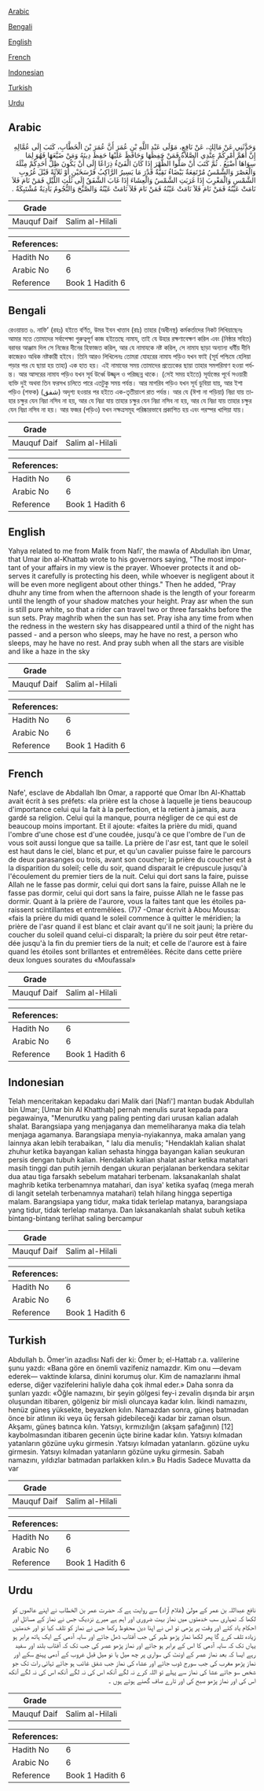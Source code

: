 [Arabic](#arabic)

[Bengali](#bengali)

[English](#english)

[French](#french)

[Indonesian](#indonesian)

[Turkish](#turkish)

[Urdu](#urdu)

## Arabic


<div dir="rtl" lang="ar" style={{fontSize:'larger',backgroundColor:'#f8f9fa',padding:20}}>
وَحَدَّثَنِي عَنْ مَالِكٍ، عَنْ نَافِعٍ، مَوْلَى عَبْدِ اللَّهِ بْنِ عُمَرَ أَنَّ عُمَرَ بْنَ الْخَطَّابِ، كَتَبَ إِلَى عُمَّالِهِ إِنَّ أَهَمَّ أَمْرِكُمْ عِنْدِي الصَّلاَةُ فَمَنْ حَفِظَهَا وَحَافَظَ عَلَيْهَا حَفِظَ دِينَهُ وَمَنْ ضَيَّعَهَا فَهُوَ لِمَا سِوَاهَا أَضْيَعُ ‏.‏ ثُمَّ كَتَبَ أَنْ صَلُّوا الظُّهْرَ إِذَا كَانَ الْفَىْءُ ذِرَاعًا إِلَى أَنْ يَكُونَ ظِلُّ أَحَدِكُمْ مِثْلَهُ وَالْعَصْرَ وَالشَّمْسُ مُرْتَفِعَةٌ بَيْضَاءُ نَقِيَّةٌ قَدْرَ مَا يَسِيرُ الرَّاكِبُ فَرْسَخَيْنِ أَوْ ثَلاَثَةً قَبْلَ غُرُوبِ الشَّمْسِ وَالْمَغْرِبَ إِذَا غَرَبَتِ الشَّمْسُ وَالْعِشَاءَ إِذَا غَابَ الشَّفَقُ إِلَى ثُلُثِ اللَّيْلِ فَمَنْ نَامَ فَلاَ نَامَتْ عَيْنُهُ فَمَنْ نَامَ فَلاَ نَامَتْ عَيْنُهُ فَمَنْ نَامَ فَلاَ نَامَتْ عَيْنُهُ وَالصَّبْحَ وَالنُّجُومُ بَادِيَةٌ مُشْتَبِكَةٌ ‏.‏
</div>
<div style={{backgroundColor:'#f8f9fa',padding:20, marginBottom: 10}}><table> <thead> <tr> <th>Grade</th> <th></th> </tr> </thead> <tbody> <tr><td>Mauquf Daif</td><td>Salim al-Hilali</td></tr></tbody></table><table> <thead> <tr> <th>References:</th> <th></th> </tr> </thead> <tbody><tr><td>Hadith No</td><td>6</td></tr><tr><td>Arabic No</td><td>6</td></tr><tr><td>Reference</td><td>Book 1 Hadith 6</td></tr></tbody></table></div>

## Bengali


<div dir="ltr" lang="bn" style={{fontSize:'larger',backgroundColor:'#f8f9fa',padding:20}}>
রেওয়ায়ত ৬. নাফি’ (রহঃ) হইতে বর্ণিত, উমর ইবন খাত্তাব (রাঃ) তাহার (অধীনস্থ) কর্মকর্তাদের নিকট লিখিয়াছেনঃ আমার মতে তোমাদের সর্বাপেক্ষা গুরুত্বপূর্ণ কাজ হইতেছে নামায, তাই যে উহার রক্ষণাবেক্ষণ করিল এবং (নিষ্ঠার সহিত) বরাবর আঞ্জাম দিল সে নিজের দীনের হিফাজত করিল, আর যে নামাযকে নষ্ট করিল, সে নামায ছাড়া অন্যান্য ধর্মীয় দীনি কাজেরও অধিক নষ্টকারী হইবে। তিনি আরও লিখিলেনঃ তোমরা যোহরের নামায পড়িও যখন ফাই (সূর্য পশ্চিমে হেলিয়া পড়ার পর যে ছায়া হয় তাহা) এক হাত হয়। এই নামাযের সময় তোমাদের প্রত্যেকের ছায়া তাহার সমপরিমাণ হওয়া পর্যন্ত। আর আসরের নামায পড়িও যখন সূর্য উর্ধ্বে উজ্জ্বল ও পরিচ্ছন্ন থাকে। (সেই সময় হইতে) সূর্যাস্তের পূর্বে সওয়ারী ব্যক্তি দুই অথবা তিন ফরসখ চলিতে পারে এতটুকু সময় পর্যন্ত। আর মাগরিব পড়িও যখন সূর্য ডুবিয়া যায়, আর ইশা পড়িও (শফক) (شفق) অদৃশ্য হওয়ার পর হইতে এক-তৃতীয়াংশ রাত পর্যন্ত। আর যে (ঈশা না পড়িয়া) নিদ্রা যায় তাহার চক্ষুর যেন নিদ্রা নসিব না হয়, আর যে নিদ্রা যায় তাহার চক্ষুর যেন নিদ্রা নসিব না হয়, আর যে নিদ্রা যায় তাহার চক্ষুর যেন নিদ্রা নসিব না হয়। আর ফজর (পড়িও) যখন নক্ষত্রসমূহ পরিষ্কারভাবে প্রকাশিত হয় এবং পরস্পর খাপিয়া যায়।
</div>
<div style={{backgroundColor:'#f8f9fa',padding:20, marginBottom: 10}}><table> <thead> <tr> <th>Grade</th> <th></th> </tr> </thead> <tbody> <tr><td>Mauquf Daif</td><td>Salim al-Hilali</td></tr></tbody></table><table> <thead> <tr> <th>References:</th> <th></th> </tr> </thead> <tbody><tr><td>Hadith No</td><td>6</td></tr><tr><td>Arabic No</td><td>6</td></tr><tr><td>Reference</td><td>Book 1 Hadith 6</td></tr></tbody></table></div>

## English


<div dir="ltr" lang="en" style={{fontSize:'larger',backgroundColor:'#f8f9fa',padding:20}}>
Yahya related to me from Malik from Nafi', the mawla of Abdullah ibn Umar, that Umar ibn al-Khattab wrote to his governors saying, "The most important of your affairs in my view is the prayer. Whoever protects it and observes it carefully is protecting his deen, while whoever is negligent about it will be even more negligent about other things." Then he added, "Pray dhuhr any time from when the afternoon shade is the length of your forearm until the length of your shadow matches your height. Pray asr when the sun is still pure white, so that a rider can travel two or three farsakhs before the sun sets. Pray maghrib when the sun has set. Pray isha any time from when the redness in the western sky has disappeared until a third of the night has passed - and a person who sleeps, may he have no rest, a person who sleeps, may he have no rest. And pray subh when all the stars are visible and like a haze in the sky
</div>
<div style={{backgroundColor:'#f8f9fa',padding:20, marginBottom: 10}}><table> <thead> <tr> <th>Grade</th> <th></th> </tr> </thead> <tbody> <tr><td>Mauquf Daif</td><td>Salim al-Hilali</td></tr></tbody></table><table> <thead> <tr> <th>References:</th> <th></th> </tr> </thead> <tbody><tr><td>Hadith No</td><td>6</td></tr><tr><td>Arabic No</td><td>6</td></tr><tr><td>Reference</td><td>Book 1 Hadith 6</td></tr></tbody></table></div>

## French


<div dir="ltr" lang="fr" style={{fontSize:'larger',backgroundColor:'#f8f9fa',padding:20}}>
Nafe', esclave de Abdallah Ibn Omar, a rapporté que Omar Ibn Al-Khattab avait écrit à ses préfets: «la prière est la chose à laquelle je tiens beaucoup d'importance celui qui la fait à la perfection, et la retient à jamais, aura gardé sa religion. Celui qui la manque, pourra négliger de ce qui est de beaucoup moins important. Et il ajoute: «faites la prière du midi, quand l'ombre d'une chose est d'une coudée, jusqu'à ce que l'ombre de l'un de vous soit aussi longue que sa taille. La prière de l'asr est, tant que le soleil est haut dans le ciel, blanc et pur, et qu'un cavalier puisse faire le parcours de deux parasanges ou trois, avant son coucher; la prière du coucher est à la disparition du soleil; celle du soir, quand disparait le crépuscule jusqu'à l'écoulement du premier tiers de la nuit. Celui qui dort sans la faire, puisse Allah ne le fasse pas dormir, celui qui dort sans la faire, puisse Allah ne le fasse pas dormir, celui qui dort sans la faire, puisse Allah ne le fasse pas dormir. Quant à la prière de l'aurore, vous la faites tant que les étoiles paraissent scintillantes et entremêlées. (7)7 -Omar écrivit à Abou Moussa: «fais la prière du midi quand le soleil commence à quitter le méridien; la prière de l'asr quand il est blanc et clair avant qu'il ne soit jauni; la prière du coucher du soleil quand celui-ci disparaît; la prière du soir peut être retardée jusqu'à la fin du premier tiers de la nuit; et celle de l'aurore est à faire quand les étoiles sont brillantes et entremêlées. Récite dans cette prière deux longues sourates du «Moufassal»
</div>
<div style={{backgroundColor:'#f8f9fa',padding:20, marginBottom: 10}}><table> <thead> <tr> <th>Grade</th> <th></th> </tr> </thead> <tbody> <tr><td>Mauquf Daif</td><td>Salim al-Hilali</td></tr></tbody></table><table> <thead> <tr> <th>References:</th> <th></th> </tr> </thead> <tbody><tr><td>Hadith No</td><td>6</td></tr><tr><td>Arabic No</td><td>6</td></tr><tr><td>Reference</td><td>Book 1 Hadith 6</td></tr></tbody></table></div>

## Indonesian


<div dir="ltr" lang="id" style={{fontSize:'larger',backgroundColor:'#f8f9fa',padding:20}}>
Telah menceritakan kepadaku dari Malik dari [Nafi'] mantan budak Abdullah bin Umar; [Umar bin Al Khatthab] pernah menulis surat kepada para pegawainya, "Menurutku yang paling penting dari urusan kalian adalah shalat. Barangsiapa yang menjaganya dan memeliharanya maka dia telah menjaga agamanya. Barangsiapa menyia-nyiakannya, maka amalan yang lainnya akan lebih terabaikan, " lalu dia menulis; "Hendaklah kalian shalat zhuhur ketika bayangan kalian sehasta hingga bayangan kalian seukuran persis dengan tubuh kalian. Hendaklah kalian shalat ashar ketika matahari masih tinggi dan putih jernih dengan ukuran perjalanan berkendara sekitar dua atau tiga farsakh sebelum matahari terbenam. laksanakanlah shalat maghrib ketika terbenamnya matahari, dan isya' ketika syafaq (mega merah di langit setelah terbenamnya matahari) telah hilang hingga sepertiga malam. Barangsiapa yang tidur, maka tidak terlelap matanya, barangsiapa yang tidur, tidak terlelap matanya. Dan laksanakanlah shalat subuh ketika bintang-bintang terlihat saling bercampur
</div>
<div style={{backgroundColor:'#f8f9fa',padding:20, marginBottom: 10}}><table> <thead> <tr> <th>Grade</th> <th></th> </tr> </thead> <tbody> <tr><td>Mauquf Daif</td><td>Salim al-Hilali</td></tr></tbody></table><table> <thead> <tr> <th>References:</th> <th></th> </tr> </thead> <tbody><tr><td>Hadith No</td><td>6</td></tr><tr><td>Arabic No</td><td>6</td></tr><tr><td>Reference</td><td>Book 1 Hadith 6</td></tr></tbody></table></div>

## Turkish


<div dir="ltr" lang="tr" style={{fontSize:'larger',backgroundColor:'#f8f9fa',padding:20}}>
Abdullah b. Ömer'in azadlısı Nafi der ki: Ömer b; el-Hattab r.a. valilerine şunu yazdı: «Bana göre en önemli vazifeniz namazdır. Kim onu —devam ederek— vaktinde kılarsa, dinini korumuş olur. Kim de namazlarını ihmal ederse, diğer vazifelerini haliyle daha çok ihmal eder.» Daha sonra da şunları yazdı: «Öğle namazını, bir şeyin gölgesi fey-i zevalin dışında bir arşın oluşundan itibaren, gölgeniz bir misli oluncaya kadar kılın. İkindi namazını, henüz güneş yüksekte, beyazken kılın. Namazdan sonra, güneş batmadan önce bir atlının iki veya üç fersah gidebileceği kadar bir zaman olsun. Akşamı, güneş batınca kılın. Yatsıyı, kırmızılığın (akşam şafağının) [12] kaybolmasından itibaren gecenin üçte birine kadar kılın. Yatsıyı kılmadan yatanların gözüne uyku girmesin .Yatsıyı kılmadan yatanların. gözüne uyku girmesin. Yatsıyı kılmadan yatanların gözüne uyku girmesin. Sabah namazını, yıldızlar batmadan parlakken kılın.» Bu Hadis Sadece Muvatta da var
</div>
<div style={{backgroundColor:'#f8f9fa',padding:20, marginBottom: 10}}><table> <thead> <tr> <th>Grade</th> <th></th> </tr> </thead> <tbody> <tr><td>Mauquf Daif</td><td>Salim al-Hilali</td></tr></tbody></table><table> <thead> <tr> <th>References:</th> <th></th> </tr> </thead> <tbody><tr><td>Hadith No</td><td>6</td></tr><tr><td>Arabic No</td><td>6</td></tr><tr><td>Reference</td><td>Book 1 Hadith 6</td></tr></tbody></table></div>

## Urdu


<div dir="rtl" lang="ur" style={{fontSize:'larger',backgroundColor:'#f8f9fa',padding:20}}>
نافع عبداللہ بن عمر کے مولیٰ (غلام آزاد) سے روایت ہے کہ حضرت عمر بن الخطاب نے اپنے عالموں کو لکھا کہ تمہاری سب خدمتوں میں نماز بہت ضروری اور اہم ہے میرے نزدیک جس نے نماز کے مسائل اور احکام یاد کئے اور وقت پر پڑھی تو اس نے اپنا دین محفوظ رکھا جس نے نماز کو تلف کیا تو اور خدمتیں زیادہ تلف کرے گا پھر لکھا نماز پڑھو ظہر کی جب آفتاب ڈھل جائے اور سایہ آدمی کے ایک ہاتھ برابر ہو یہاں تک کہ سایہ آدمی کا اس کے برابر ہو جائے اور نماز پڑھو عصر کی جب تک کہ آفتاب بلند اور سفید رہے ایسا کہ بعد نماز عصر کے اونٹ کی سواری پر چھ میل یا نو میل قبل غروب کے آدمی پہنچ سکے اور نماز پڑھو مغرب کی جب سورج ڈوب جائے اور عشاء کی نماز جب شفق غائب ہو جائے تہائی رات تک جو شخص سو جائے عشا کی نماز سے پہلے تو اللہ کرے نہ لگے آنکھ اس کی نہ لگے آنکھ اس کی نہ لگے آنکھ اس کی اور نماز پڑھو صبح کی اور تارے صاف گھنے ہوئے ہوں ۔
</div>
<div style={{backgroundColor:'#f8f9fa',padding:20, marginBottom: 10}}><table> <thead> <tr> <th>Grade</th> <th></th> </tr> </thead> <tbody> <tr><td>Mauquf Daif</td><td>Salim al-Hilali</td></tr></tbody></table><table> <thead> <tr> <th>References:</th> <th></th> </tr> </thead> <tbody><tr><td>Hadith No</td><td>6</td></tr><tr><td>Arabic No</td><td>6</td></tr><tr><td>Reference</td><td>Book 1 Hadith 6</td></tr></tbody></table></div>
